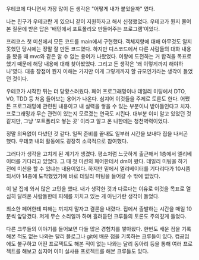 우테코에 다니면서 가장 많이 든 생각은 "어떻게 내가 붙었을까" 였다.

나는 친구가 우테코란 게 있으니 같이 지원하자고 해서 신청했었다. 우테코가 뭔지 물어본 질문에 받은 답은 '배민에서 포트폴리오 만들어주는 프로그램'이었다.

프리코스 첫 미션에서 모든 코드를 main에서 구현했다. 객체지향에 대해 아무것도 알지 못했던 당시에는 정말 잘 만든 코드였다. 하지만 디스코드에서 다른 사람들의 대화 내용을 봤을 때 mvc와 같은 알 수 없는 용어가 나왔었다.
이왕에 도전하는 거 합격을 목표로 했기 때문에 해당 내용에 대해 찾아봤었다. 그리고 든 생각은 '왜 이렇게까지 해야하나'였다. 대충 장점이 뭔지 이해는 가지만 이게 그렇게까지 할 규모인가라는 생각이 들었던 것이다.

우테코가 시작한 뒤는 더 당황스러웠다. 페어 프로그래밍이나 데일리 미팅에서 DTO, VO, TDD 등 처음 들어보는 용어가 나온다. 심지어 이것들을 주제로 토론도 한다. 어쨌든 프로그래밍에 관련된 내용이고 내 실력을 쌓을 수 있는 부분이니 받아들인다고 치자.
프로그래밍과 무슨 관련이 있는지 모르겠는 연극도 시킨다. 대부분 이미 알고 있었던 것 같지만, 그냥 '포트폴리오 쌓는 곳' 이라고 알고 온 나한테는 청천벽력이었다.

정말 의욕없이 다녔던 것 같다. 일찍 준비를 끝내도 일부러 시간을 보내다 집을 나서곤 했다. 우테코 내의 활동에도 굉장히 소극적으로 참여했다. 

그러다가 생각을 고치게 된 계기가 생겼다. 평소처럼 느긋하게 출근해서 1층에서 엘리베이터를 기다리고 있었다. 그 때 첫 미션의 페어한테서 dm이 왔다. 데일리 미팅을 하기 전에 미션을 할 수 있냐는 내용이었다.
하지만 밑에서 엘리베이터를 기다리다가 10시쯤 되서야 14층에 도착했었기에 바로 데일리 미팅을 들어갈 수 밖에 없었다.

이 날 집에 와서 많은 고민을 했다. 내가 생각한 것과 다르다는 이유로 이것을 목표로 열심히 달려온 사람들한테 피해를 끼치고 있는 게 아닌가란 생각이 들었다.

최소한 페어한테 피해는 끼치지 말자고 결론을 내렸다. 집에서 출발하는 시간을 매일 10분씩 앞당겼다. 저게 무슨 소리일까 하며 흘려듣던 크루들의 토론도 주의깊게 들었다.

다른 크루들의 이야기를 들어보면 다들 많은 경험치를 쌓아왔다. 한번도 배운 점을 기록해본 적도 없는 나와는 달리 블로그나 git에 배운 점을 기록하는 크루들이 있다.
컴공임에도 불구하고 어떤 프로젝트도 해본 적이 없는 나와는 달리 동아리 등을 통해 여러 프로젝트를 해보고 심지어 이미 실사용 프로젝트를 해본 크루들도 있다.


